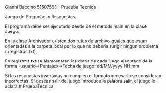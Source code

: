 Gianni Baccino 51507598 - Prueuba Tecnica

Juego de Preguntas y Respuestas.

El programa debe ser ejecutado desde de el metodo main en la clase Juego.

En la clase Archivador existen dos rutas de archivo iguales que estan orientadas a la carpeta local por lo que no deberia surigir ningun problema (./registros.txt),

En registros.txt se alamcenaran los datos de cada juego ejecutado de la forma -usuario->Puntaje:x->Fecha de juego: dd/MM/yyyy HH:mm

Si las respuestas insertadas no cumplen el formato necesario se consideran incorrectas.
Si deseas salir del juego introduce la palabra salir, el juego lo aclara.# PruebaTecnica
